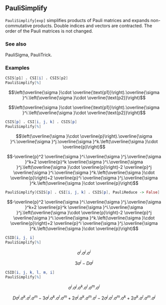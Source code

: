 ##  PauliSimplify 

`PauliSimplify[exp]` simplifies products of Pauli matrices and expands non-commutative products. Double indices and vectors are contracted. The order of the Pauli matrices is not changed.

###  See also 

PauliSigma, PauliTrick.

###  Examples 

```mathematica
CSIS[p1] . CSI[i] . CSIS[p2]
PauliSimplify[%]
```

$$\left(\overline{\sigma }\cdot \overline{\text{p1}}\right).\overline{\sigma }^i.\left(\overline{\sigma }\cdot \overline{\text{p2}}\right)$$

$$\left(\overline{\sigma }\cdot \overline{\text{p1}}\right).\overline{\sigma }^i.\left(\overline{\sigma }\cdot \overline{\text{p2}}\right)$$

```mathematica
CSIS[p] . CSI[i, j, k] . CSIS[p]
PauliSimplify[%]
```

$$\left(\overline{\sigma }\cdot \overline{p}\right).\overline{\sigma }^i.\overline{\sigma }^j.\overline{\sigma }^k.\left(\overline{\sigma }\cdot \overline{p}\right)$$

$$-\overline{p}^2 \overline{\sigma }^i.\overline{\sigma }^j.\overline{\sigma }^k+2 \overline{p}^k \overline{\sigma }^i.\overline{\sigma }^j.\left(\overline{\sigma }\cdot \overline{p}\right)-2 \overline{p}^j \overline{\sigma }^i.\overline{\sigma }^k.\left(\overline{\sigma }\cdot \overline{p}\right)+2 \overline{p}^i \overline{\sigma }^j.\overline{\sigma }^k.\left(\overline{\sigma }\cdot \overline{p}\right)$$

```mathematica
PauliSimplify[CSIS[p] . CSI[i, j, k] . CSIS[p], PauliReduce -> False]
```

$$-\overline{p}^2 \overline{\sigma }^i.\overline{\sigma }^j.\overline{\sigma }^k+2 \overline{p}^k \overline{\sigma }^i.\overline{\sigma }^j.\left(\overline{\sigma }\cdot \overline{p}\right)-2 \overline{p}^j \overline{\sigma }^i.\overline{\sigma }^k.\left(\overline{\sigma }\cdot \overline{p}\right)+2 \overline{p}^i \overline{\sigma }^j.\overline{\sigma }^k.\left(\overline{\sigma }\cdot \overline{p}\right)$$

```mathematica
CSID[i, j, i]
PauliSimplify[%]
```

$$\sigma ^i.\sigma ^j.\sigma ^i$$

$$3 \sigma ^j-D \sigma ^j$$

```mathematica
CSID[i, j, k, l, m, i]
PauliSimplify[%]
```

$$\sigma ^i.\sigma ^j.\sigma ^k.\sigma ^l.\sigma ^m.\sigma ^i$$

$$D \sigma ^j.\sigma ^k.\sigma ^l.\sigma ^m-3 \sigma ^j.\sigma ^k.\sigma ^l.\sigma ^m+2 \sigma ^j.\sigma ^k.\sigma ^m.\sigma ^l-2 \sigma ^j.\sigma ^l.\sigma ^m.\sigma ^k+2 \sigma ^k.\sigma ^l.\sigma ^m.\sigma ^j$$